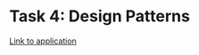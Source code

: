 # Task 4: Design Patterns
[Link to application](https://nikolai-adamovich.github.io/task4-design-patterns/ "Hosted on github.io")